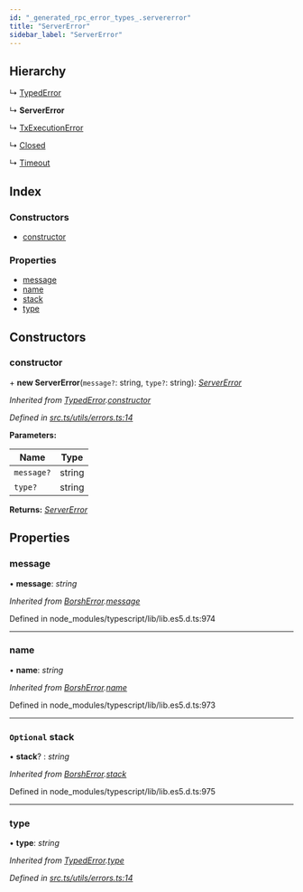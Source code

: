 ```yaml
---
id: "_generated_rpc_error_types_.servererror"
title: "ServerError"
sidebar_label: "ServerError"
---
```


## Hierarchy

  ↳ [TypedError](_utils_errors_.typederror.md)

  ↳ **ServerError**

  ↳ [TxExecutionError](_generated_rpc_error_types_.txexecutionerror.md)

  ↳ [Closed](_generated_rpc_error_types_.closed.md)

  ↳ [Timeout](_generated_rpc_error_types_.timeout.md)

## Index

### Constructors

* [constructor](_generated_rpc_error_types_.servererror.md#constructor)

### Properties

* [message](_generated_rpc_error_types_.servererror.md#message)
* [name](_generated_rpc_error_types_.servererror.md#name)
* [stack](_generated_rpc_error_types_.servererror.md#optional-stack)
* [type](_generated_rpc_error_types_.servererror.md#type)

## Constructors

###  constructor

\+ **new ServerError**(`message?`: string, `type?`: string): *[ServerError](_generated_rpc_error_types_.servererror.md)*

*Inherited from [TypedError](_utils_errors_.typederror.md).[constructor](_utils_errors_.typederror.md#constructor)*

*Defined in [src.ts/utils/errors.ts:14](https://github.com/nearprotocol/nearlib/blob/213b318/src.ts/utils/errors.ts#L14)*

**Parameters:**

Name | Type |
------ | ------ |
`message?` | string |
`type?` | string |

**Returns:** *[ServerError](_generated_rpc_error_types_.servererror.md)*

## Properties

###  message

• **message**: *string*

*Inherited from [BorshError](_utils_serialize_.borsherror.md).[message](_utils_serialize_.borsherror.md#message)*

Defined in node_modules/typescript/lib/lib.es5.d.ts:974

___

###  name

• **name**: *string*

*Inherited from [BorshError](_utils_serialize_.borsherror.md).[name](_utils_serialize_.borsherror.md#name)*

Defined in node_modules/typescript/lib/lib.es5.d.ts:973

___

### `Optional` stack

• **stack**? : *string*

*Inherited from [BorshError](_utils_serialize_.borsherror.md).[stack](_utils_serialize_.borsherror.md#optional-stack)*

Defined in node_modules/typescript/lib/lib.es5.d.ts:975

___

###  type

• **type**: *string*

*Inherited from [TypedError](_utils_errors_.typederror.md).[type](_utils_errors_.typederror.md#type)*

*Defined in [src.ts/utils/errors.ts:14](https://github.com/nearprotocol/nearlib/blob/213b318/src.ts/utils/errors.ts#L14)*
